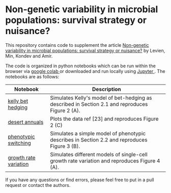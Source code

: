 # Non-genetic variability in microbial populations: survival strategy or nuisance?

This repository contains code to supplement the article <a href = "https://arxiv.org/pdf/2010.05672.pdf"> Non-genetic variability in microbial populations: survival strategy or nuisance?</a> by Levien, Min, Kondev and Amir. 

The code is organized in python notebooks which can be run within the browser via <a href="https://colab.research.google.com/"> google colab </a> or downloaded and run locally using <a href = "https://jupyter.org/"> Jupyter </a>. The notebooks are as follows: 

| Notebook | Description  |
|---|---|
|<a href = "https://github.com/elevien/phenotypic_variability_review/blob/main/bet_hedging_kelly.ipynb"> kelly bet hedging </a> | Simulates Kelly's model of bet-hedging as described in Section 2.1 and reproduces Figure 2 (A).|
|<a href = "https://github.com/elevien/phenotypic_variability_review/blob/main/desert_annuals.ipynb"> desert annuals </a> | Plots the data ref [23] and reproduces Figure 2 (C)|
|<a href = "https://github.com/elevien/phenotypic_variability_review/blob/main/phenotypic_switching.ipynb"> phenotypic switching </a>| Simulates a simple model of phenotypic describes in Section 2.2 and reproduces Figure 3 (B).|
|<a href = "https://github.com/elevien/phenotypic_variability_review/blob/main/growth_rate_variation.ipynb"> growth rate variation </a>| Simulates different models of single-cell growth rate variation and reproduces Figure 4 (A).|


If you have any questions or find errors, please feel free to put in a pull request or contact the authors. 
